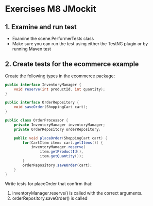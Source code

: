 # Exercises M8 JMockit

## 1. Examine and run test
- Examine the scene.PerformerTests class
- Make sure you can run the test using either the TestNG plugin or by running Maven test

## 2. Create tests for the ecommerce example
Create the following types in the ecommerce package:

```java
public interface InventoryManager {
    void reserve(int productId, int quantity);
}

public interface OrderRepository {
    void saveOrder(ShoppingCart cart);
}

public class OrderProcessor {
    private InventoryManager inventoryManager;
    private OrderRepository orderRepository;

    public void placeOrder(ShoppingCart cart) {
        for(CartItem item: cart.getItems()) {
            inventoryManager.reserve(
                item.getProductId(),
                item.getQuantity());
        }
        orderRepository.saveOrder(cart);
    }
}
```
Write tests for placeOrder that confirm that:
1. inventoryManager.reserve() is called with the correct arguments.
2. orderRepository.saveOrder() is called